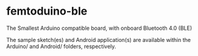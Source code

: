 femtoduino-ble
==============

The Smallest Arduino compatible board, with onboard Bluetooth 4.0 (BLE)

The sample sketch(es) and Android application(s) are available within the Arduino/ and Android/ folders, respectively.
